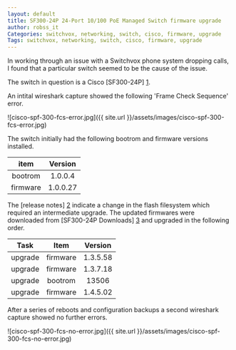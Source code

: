 ```yaml
---
layout: default
title: SF300-24P 24-Port 10/100 PoE Managed Switch firmware upgrade
author: robss_it
Categories: switchvox, networking, switch, cisco, firmware, upgrade
Tags: switchvox, networking, switch, cisco, firmware, upgrade
---
```


In working through an issue with a Switchvox phone system dropping calls, I found that a particular switch seemed to be the cause of the issue.

The switch in question is a Cisco [SF300-24P] [1].

An intital wireshark capture showed the following 'Frame Check Sequence' error.

![cisco-spf-300-fcs-error.jpg]({{ site.url }}/assets/images/cisco-spf-300-fcs-error.jpg)


The switch initially had the following bootrom and firmware versions installed.


|   item   | Version  |
| :------: | :------: |
| bootrom  | 1.0.0.4  |
| firmware | 1.0.0.27 |


The [release notes] [2] indicate a change in the flash filesystem which required an intermediate upgrade.
The updated firmwares were downloaded from [SF300-24P Downloads] [3] and upgraded in the following order.


|  Task   |   Item   | Version  |
| :-----: | :------: | :------: |
| upgrade | firmware | 1.3.5.58 |
| upgrade | firmware | 1.3.7.18 |
| upgrade | bootrom  |  13506   |
| upgrade | firmware | 1.4.5.02 |

After a series of reboots and configuration backups a second wireshark capture showed no further errors.

![cisco-spf-300-fcs-no-error.jpg]({{ site.url }}/assets/images/cisco-spf-300-fcs-no-error.jpg)



[1]: http://www.cisco.com/c/en/us/support/switches/sf300-24p-24-port-10-100-poe-managed-switch-gigabit-uplinks/model.html "SF300-24P"
[2]: http://www.cisco.com/c/dam/en/us/td/docs/switches/lan/csbms/sf30x_sg30x/release_notes/R_1_4_5_02_RN.pdf "release notes"
[3]: http://www.cisco.com/c/en/us/support/switches/sf300-24p-24-port-10-100-poe-managed-switch-gigabit-uplinks/model.html#~tab-downloads "SF300-24P Downloads"